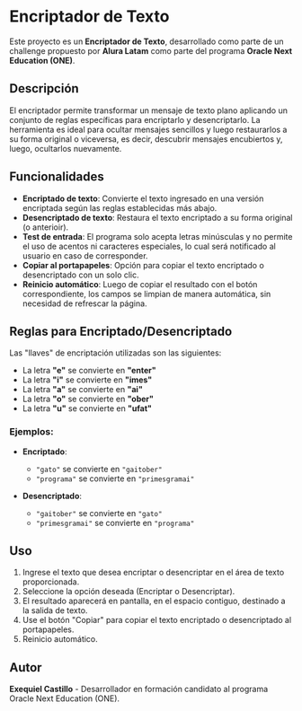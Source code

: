 # Encriptador de Texto

Este proyecto es un **Encriptador de Texto**, desarrollado como parte de un challenge propuesto por **Alura Latam** como parte del programa **Oracle Next Education (ONE)**.

## Descripción

El encriptador permite transformar un mensaje de texto plano aplicando un conjunto de reglas específicas para encriptarlo y desencriptarlo. La herramienta es ideal para ocultar mensajes sencillos y luego restaurarlos a su forma original o viceversa, es decir, descubrir mensajes encubiertos y, luego, ocultarlos nuevamente.

## Funcionalidades

- **Encriptado de texto**: Convierte el texto ingresado en una versión encriptada según las reglas establecidas más abajo.
- **Desencriptado de texto**: Restaura el texto encriptado a su forma original (o anterioir).
- **Test de entrada**: El programa solo acepta letras minúsculas y no permite el uso de acentos ni caracteres especiales, lo cual será notificado al usuario en caso de corresponder.
- **Copiar al portapapeles**: Opción para copiar el texto encriptado o desencriptado con un solo clic.
- **Reinicio automático**: Luego de copiar el resultado con el botón correspondiente, los campos se limpian de manera automática, sin necesidad de refrescar la página.

## Reglas para Encriptado/Desencriptado

Las "llaves" de encriptación utilizadas son las siguientes:

- La letra **"e"** se convierte en **"enter"**
- La letra **"i"** se convierte en **"imes"**
- La letra **"a"** se convierte en **"ai"**
- La letra **"o"** se convierte en **"ober"**
- La letra **"u"** se convierte en **"ufat"**

### Ejemplos:

- **Encriptado**:  
  - `"gato"` se convierte en `"gaitober"`
  - `"programa"` se convierte en `"primesgramai"`

- **Desencriptado**:  
  - `"gaitober"` se convierte en `"gato"`
  - `"primesgramai"` se convierte en `"programa"`
 

## Uso

1. Ingrese el texto que desea encriptar o desencriptar en el área de texto proporcionada.
2. Seleccione la opción deseada (Encriptar o Desencriptar).
3. El resultado aparecerá en pantalla, en el espacio contiguo, destinado a la salida de texto.
4. Use el botón "Copiar" para copiar el texto encriptado o desencriptado al portapapeles.
5. Reinicio automático.


## Autor

**Exequiel Castillo** - Desarrollador en formación candidato al programa Oracle Next Education (ONE).
